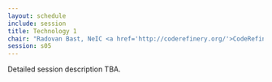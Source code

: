 ```yaml
---
layout: schedule
include: session
title: Technology 1
chair: "Radovan Bast, NeIC <a href='http://coderefinery.org/'>CodeRefinery</a> project leader"
session: s05
---
```


Detailed session description TBA.
